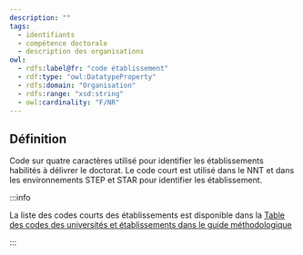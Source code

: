 ```yaml
---
description: ""
tags:
  - identifiants
  - compétence doctorale
  - description des organisations
owl:
  - rdfs:label@fr: "code établissement"
  - rdf:type: "owl:DatatypeProperty"
  - rdfs:domain: "Organisation"
  - rdfs:range: "xsd:string"
  - owl:cardinality: "F/NR"
---
```


<OntologyTable frontMatter={frontMatter}/>

## Définition

Code sur quatre caractères utilisé pour identifier les établissements habilités à délivrer le doctorat. Le code court est utilisé dans le NNT et dans les environnements STEP et STAR pour identifier les établissement.

:::info

La liste des codes courts des établissements est disponible dans la [Table des codes des universités et établissements dans le guide méthodologique](https://documentation.abes.fr/sudoc/regles/CodesUnivEtab.htm)

:::
